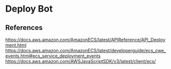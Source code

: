 # Deploy Bot

## References

https://docs.aws.amazon.com/AmazonECS/latest/APIReference/API_Deployment.html
https://docs.aws.amazon.com/AmazonECS/latest/developerguide/ecs_cwe_events.html#ecs_service_deployment_events
https://docs.aws.amazon.com/AWSJavaScriptSDK/v3/latest/client/ecs/